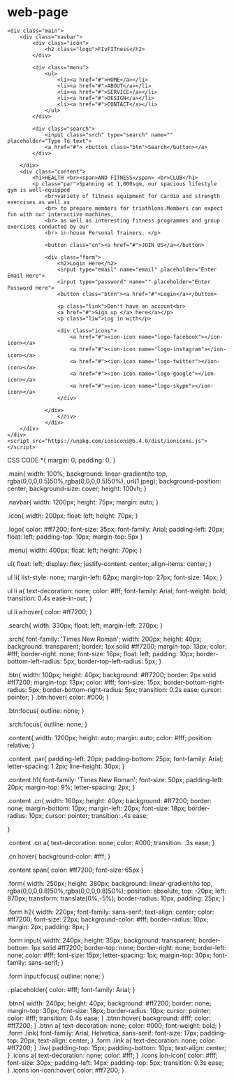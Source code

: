 # web-page
<!DOCTYPE html>
<html lang="en">
<head>
    <title> HEALTH AND FITNESS </title>
    <link rel="stylesheet" href="sy.css">
</head>
<body>

    <div class="main">
        <div class="navbar">
            <div class="icon">
                <h2 class="logo">FIvFITness</h2>
            </div>

            <div class="menu">
                <ul>
                    <li><a href="#">HOME</a></li>
                    <li><a href="#">ABOUT</a></li>
                    <li><a href="#">SERVICE</a></li>
                    <li><a href="#">DESIGN</a></li>
                    <li><a href="#">CONTACT</a></li>
                </ul>
            </div>

            <div class="search">
                <input class="srch" type="search" name="" placeholder="Type To text">
                <a href="#"> <button class="btn">Search</button></a>
            </div>

        </div> 
        <div class="content">
            <h1>HEALTH <br><span>AND FITNESS</span> <br>CLUB</h1>
            <p class="par">Spanning at 1,000sqm, our spacious lifestyle gym is well-equipped 
                <br>variety of fitness equipment for cardio and strength exercises as well as 
                <br> to prepare members for triathlons.Members can expect fun with our interactive machines,
                <br> as well as interesting fitness programmes and group exercises conducted by our 
                <br> in-house Personal Trainers. </p>

                <button class="cn"><a href="#">JOIN US</a></button>

                <div class="form">
                    <h2>Login Here</h2>
                    <input type="email" name="email" placeholder="Enter Email Here">
                    <input type="password" name="" placeholder="Enter Password Here">
                    <button class="btnn"><a href="#">Login</a></button>

                    <p class="link">Don't have an account<br>
                    <a href="#">Sign up </a> here</a></p>
                    <p class="liw">Log in with</p>

                    <div class="icons">
                        <a href="#"><ion-icon name="logo-facebook"></ion-icon></a>
                        <a href="#"><ion-icon name="logo-instagram"></ion-icon></a>
                        <a href="#"><ion-icon name="logo-twitter"></ion-icon></a>
                        <a href="#"><ion-icon name="logo-google"></ion-icon></a>
                        <a href="#"><ion-icon name="logo-skype"></ion-icon></a>
                    </div>

                </div>
                    </div>
                </div>
        </div>
    </div>
    <script src="https://unpkg.com/ionicons@5.4.0/dist/ionicons.js"></script>
</body>
</html>

CSS CODE
*{
    margin: 0;
    padding: 0;
}

.main{
    width: 100%;
    background: linear-gradient(to top, rgba(0,0,0,0.5)50%,rgba(0,0,0,0.5)50%), url(1.jpeg);
    background-position: center;
    background-size: cover;
    height: 100vh;
}

.navbar{
    width: 1200px;
    height: 75px;
    margin: auto;
}

.icon{
    width: 200px;
    float: left;
    height: 70px;
}

.logo{
    color: #ff7200;
    font-size: 35px;
    font-family: Arial;
    padding-left: 20px;
    float: left;
    padding-top: 10px;
    margin-top: 5px
}

.menu{
    width: 400px;
    float: left;
    height: 70px;
}

ul{
    float: left;
    display: flex;
    justify-content: center;
    align-items: center;
}

ul li{
    list-style: none;
    margin-left: 62px;
    margin-top: 27px;
    font-size: 14px;
}

ul li a{
    text-decoration: none;
    color: #fff;
    font-family: Arial;
    font-weight: bold;
    transition: 0.4s ease-in-out;
}

ul li a:hover{
    color: #ff7200;
}

.search{
    width: 330px;
    float: left;
    margin-left: 270px;
}

.srch{
    font-family: 'Times New Roman';
    width: 200px;
    height: 40px;
    background: transparent;
    border: 1px solid #ff7200;
    margin-top: 13px;
    color: #fff;
    border-right: none;
    font-size: 16px;
    float: left;
    padding: 10px;
    border-bottom-left-radius: 5px;
    border-top-left-radius: 5px;
}

.btn{
    width: 100px;
    height: 40px;
    background: #ff7200;
    border: 2px solid #ff7200;
    margin-top: 13px;
    color: #fff;
    font-size: 15px;
    border-bottom-right-radius: 5px;
    border-bottom-right-radius: 5px;
    transition: 0.2s ease;
    cursor: pointer;
}
.btn:hover{
    color: #000;
}

.btn:focus{
    outline: none;
}

.srch:focus{
    outline: none;
}

.content{
    width: 1200px;
    height: auto;
    margin: auto;
    color: #fff;
    position: relative;
}

.content .par{
    padding-left: 20px;
    padding-bottom: 25px;
    font-family: Arial;
    letter-spacing: 1.2px;
    line-height: 30px;
}

.content h1{
    font-family: 'Times New Roman';
    font-size: 50px;
    padding-left: 20px;
    margin-top: 9%;
    letter-spacing: 2px;
}

.content .cn{
    width: 160px;
    height: 40px;
    background: #ff7200;
    border: none;
    margin-bottom: 10px;
    margin-left: 20px;
    font-size: 18px;
    border-radius: 10px;
    cursor: pointer;
    transition: .4s ease;
    
}

.content .cn a{
    text-decoration: none;
    color: #000;
    transition: .3s ease;
}

.cn:hover{
    background-color: #fff;
}

.content span{
    color: #ff7200;
    font-size: 65px
}

.form{
    width: 250px;
    height: 380px;
    background: linear-gradient(to top, rgba(0,0,0,0.8)50%,rgba(0,0,0,0.8)50%);
    position: absolute;
    top: -20px;
    left: 870px;
    transform: translate(0%,-5%);
    border-radius: 10px;
    padding: 25px;
}

.form h2{
    width: 220px;
    font-family: sans-serif;
    text-align: center;
    color: #ff7200;
    font-size: 22px;
    background-color: #fff;
    border-radius: 10px;
    margin: 2px;
    padding: 8px;
}

.form input{
    width: 240px;
    height: 35px;
    background: transparent;
    border-bottom: 1px solid #ff7200;
    border-top: none;
    border-right: none;
    border-left: none;
    color: #fff;
    font-size: 15px;
    letter-spacing: 1px;
    margin-top: 30px;
    font-family: sans-serif;
}

.form input:focus{
    outline: none;
}

::placeholder{
    color: #fff;
    font-family: Arial;
}

.btnn{
    width: 240px;
    height: 40px;
    background: #ff7200;
    border: none;
    margin-top: 30px;
    font-size: 18px;
    border-radius: 10px;
    cursor: pointer;
    color: #fff;
    transition: 0.4s ease;
}
.btnn:hover{
    background: #fff;
    color: #ff7200;
}
.btnn a{
    text-decoration: none;
    color: #000;
    font-weight: bold;
}
.form .link{
    font-family: Arial, Helvetica, sans-serif;
    font-size: 17px;
    padding-top: 20px;
    text-align: center;
}
.form .link a{
    text-decoration: none;
    color: #ff7200;
}
.liw{
    padding-top: 15px;
    padding-bottom: 10px;
    text-align: center;
}
.icons a{
    text-decoration: none;
    color: #fff;
}
.icons ion-icon{
    color: #fff;
    font-size: 30px;
    padding-left: 14px;
    padding-top: 5px;
    transition: 0.3s ease;
}
.icons ion-icon:hover{
    color: #ff7200;
}
